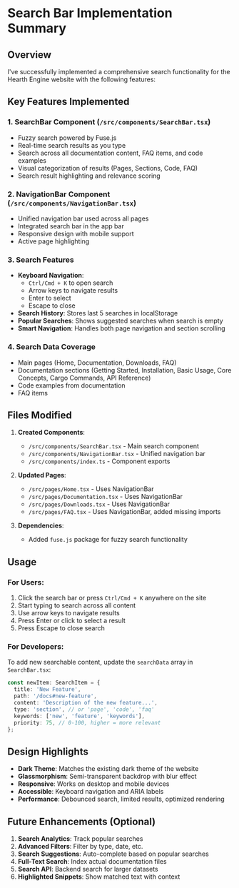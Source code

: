 # Search Bar Implementation Summary

## Overview
I've successfully implemented a comprehensive search functionality for the Hearth Engine website with the following features:

## Key Features Implemented

### 1. **SearchBar Component** (`/src/components/SearchBar.tsx`)
- Fuzzy search powered by Fuse.js
- Real-time search results as you type
- Search across all documentation content, FAQ items, and code examples
- Visual categorization of results (Pages, Sections, Code, FAQ)
- Search result highlighting and relevance scoring

### 2. **NavigationBar Component** (`/src/components/NavigationBar.tsx`)
- Unified navigation bar used across all pages
- Integrated search bar in the app bar
- Responsive design with mobile support
- Active page highlighting

### 3. **Search Features**
- **Keyboard Navigation**: 
  - `Ctrl/Cmd + K` to open search
  - Arrow keys to navigate results
  - Enter to select
  - Escape to close
- **Search History**: Stores last 5 searches in localStorage
- **Popular Searches**: Shows suggested searches when search is empty
- **Smart Navigation**: Handles both page navigation and section scrolling

### 4. **Search Data Coverage**
- Main pages (Home, Documentation, Downloads, FAQ)
- Documentation sections (Getting Started, Installation, Basic Usage, Core Concepts, Cargo Commands, API Reference)
- Code examples from documentation
- FAQ items

## Files Modified

1. **Created Components**:
   - `/src/components/SearchBar.tsx` - Main search component
   - `/src/components/NavigationBar.tsx` - Unified navigation bar
   - `/src/components/index.ts` - Component exports

2. **Updated Pages**:
   - `/src/pages/Home.tsx` - Uses NavigationBar
   - `/src/pages/Documentation.tsx` - Uses NavigationBar
   - `/src/pages/Downloads.tsx` - Uses NavigationBar
   - `/src/pages/FAQ.tsx` - Uses NavigationBar, added missing imports

3. **Dependencies**:
   - Added `fuse.js` package for fuzzy search functionality

## Usage

### For Users:
1. Click the search bar or press `Ctrl/Cmd + K` anywhere on the site
2. Start typing to search across all content
3. Use arrow keys to navigate results
4. Press Enter or click to select a result
5. Press Escape to close search

### For Developers:
To add new searchable content, update the `searchData` array in `SearchBar.tsx`:

```typescript
const newItem: SearchItem = {
  title: 'New Feature',
  path: '/docs#new-feature',
  content: 'Description of the new feature...',
  type: 'section', // or 'page', 'code', 'faq'
  keywords: ['new', 'feature', 'keywords'],
  priority: 75, // 0-100, higher = more relevant
};
```

## Design Highlights

- **Dark Theme**: Matches the existing dark theme of the website
- **Glassmorphism**: Semi-transparent backdrop with blur effect
- **Responsive**: Works on desktop and mobile devices
- **Accessible**: Keyboard navigation and ARIA labels
- **Performance**: Debounced search, limited results, optimized rendering

## Future Enhancements (Optional)

1. **Search Analytics**: Track popular searches
2. **Advanced Filters**: Filter by type, date, etc.
3. **Search Suggestions**: Auto-complete based on popular searches
4. **Full-Text Search**: Index actual documentation files
5. **Search API**: Backend search for larger datasets
6. **Highlighted Snippets**: Show matched text with context